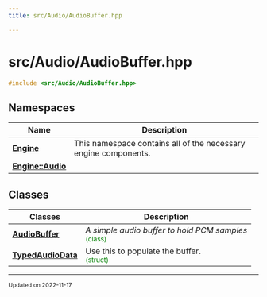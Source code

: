 ```yaml
---
title: src/Audio/AudioBuffer.hpp

---
```


# src/Audio/AudioBuffer.hpp




```cpp
#include <src/Audio/AudioBuffer.hpp>
```

## Namespaces

| Name           | Description    |
| -------------- | -------------- |
| **[Engine](/namespaces/namespaceEngine.md)** | This namespace contains all of the necessary engine components.  |
| **[Engine::Audio](/namespaces/namespaceEngine_1_1Audio.md)** |  |

## Classes

| Classes        | Description    |
| -------------- | -------------- |
| **[AudioBuffer](/classes/classEngine_1_1Audio_1_1AudioBuffer.md)** | _A simple audio buffer to hold PCM samples_<br> <sup><span style="color:green">(class)</span></sup> |
| **[TypedAudioData](/classes/structEngine_1_1Audio_1_1AudioBuffer_1_1TypedAudioData.md)** | Use this to populate the buffer. <br> <sup><span style="color:green">(struct)</span></sup> |






-------------------------------

<sub>Updated on 2022-11-17</sub>
